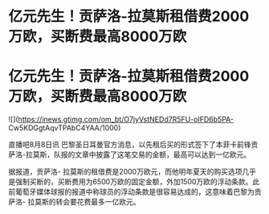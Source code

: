 # 亿元先生！贡萨洛-拉莫斯租借费2000万欧，买断费最高8000万欧

# 亿元先生！贡萨洛-拉莫斯租借费2000万欧，买断费最高8000万欧

![](https://inews.gtimg.com/om_bt/O7jyVstNEDd7R5FU-oIFD6b5PA-
Cw5KDGgtAqvTPAbC4YAA/1000)

直播吧8月8日讯 巴黎圣日耳曼官方消息，以先租后买的形式签下了本菲卡前锋贡萨洛-拉莫斯，队报的文章中披露了这笔交易的金额，最高可以达到一亿欧元。

据报道，贡萨洛-
拉莫斯的租借费是2000万欧元，而他明年夏天的购买选项几乎是强制买断的，买断费用为6500万欧的固定金额，外加1500万欧的浮动条款。此前葡萄牙媒体球报的报道中称球员的浮动条款是很容易达成的，这意味着巴黎为贡萨洛-
拉莫斯的转会要花费最多一亿欧元。

